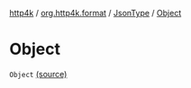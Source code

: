 [http4k](../../index.md) / [org.http4k.format](../index.md) / [JsonType](index.md) / [Object](./-object.md)

# Object

`Object` [(source)](https://github.com/http4k/http4k/blob/master/http4k-core/src/main/kotlin/org/http4k/format/Json.kt#L86)